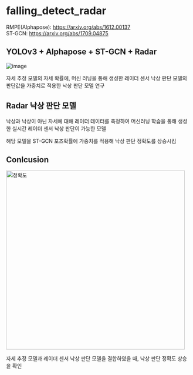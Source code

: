 # falling_detect_radar

RMPE(Alphapose): https://arxiv.org/abs/1612.00137<br>
ST-GCN: https://arxiv.org/abs/1709.04875


## YOLOv3 + Alphapose + ST-GCN + Radar
![image](https://github.com/KYUJEONG98/falling_detect_radar/assets/87844641/91e933bb-cc25-4155-9b52-a604ca360dc4)


자세 추정 모델의 자세 확률에, 머신 러닝을 통해 생성한 레이더 센서 낙상 판단 모델의 판단값을 
가중치로 적용한 낙상 판단 모델 연구



## Radar 낙상 판단 모델 
낙상과 낙상이 아닌 자세에 대해 레이더 데이터를 측정하여 
머신러닝 학습을 통해 생성한 실시간 레이더 센서 낙상 판단이 가능한 모델

해당 모델을 ST-GCN 포즈확률에 가중치를 적용해 낙상 판단 정확도를 상승시킴 





## Conlcusion
<img width="487" alt="정확도" src="https://github.com/KYUJEONG98/falling_detect_radar/assets/101076275/8cc1a500-19ca-48d6-97e3-86ec2fa3dcec">


자세 추정 모델과 레이더 센서 낙상 판단 모델을 결합하였을 때, 
낙상 판단 정확도 상승을 확인 
